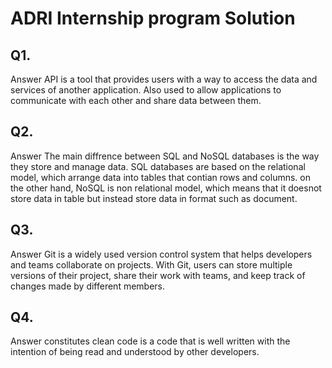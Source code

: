# ADRI Internship program Solution

## Q1.

Answer API is a tool that provides users with a way to access the data and services of another application. Also used to allow applications to communicate with each other and share data between them.

## Q2.

Answer The main diffrence between SQL and NoSQL databases is the way they store and manage data. SQL databases are based on the relational model, which arrange data into tables that contian rows and columns. on the other hand, NoSQL  is non relational model, which means that it doesnot store data in table but instead store data in format such as document.

## Q3.

Answer Git is a widely used version control system that helps developers and teams collaborate on projects. With Git, users can store multiple versions of their project, share their work with teams, and keep track of changes made by different members.

## Q4.

Answer  constitutes clean code is a code that is well written with the intention of being read and understood by other developers.